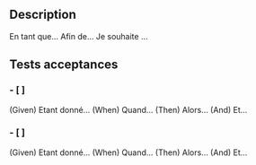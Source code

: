 ## Description

En tant que...
Afin de...
Je souhaite …

## Tests acceptances

### - [ ] <NomDuTest>

(Given) Etant donné...
(When) Quand...
(Then) Alors...
(And) Et...

### - [ ] <NomDuTest2>

(Given) Etant donné...
(When) Quand...
(Then) Alors...
(And) Et...
